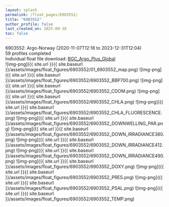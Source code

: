 ```yaml
---
layout: splash
permalink: /float_pages/6903552/
title: "6903552"
author_profile: false
last_created_on: 2025-09-30
toc: false
---
```

 
6903552: Argo-Norway (2020-11-07T12:18 to 2023-12-31T12:04)\
59 profiles completed\
Individual float file download: [BGC_Argo_Plus_Global](https://ftp.soest.hawaii.edu/bgc_argo_plus/Individual_Floats/outliers_removed/6903552_Sprof_processed.nc)\
![img-png]({{ site.url }}{{ site.baseurl }}/assets/images/float_figures/6903552/01_6903552_map.png)
![img-png]({{ site.url }}{{ site.baseurl }}/assets/images/float_figures/6903552/6903552_BBP700.png)
![img-png]({{ site.url }}{{ site.baseurl }}/assets/images/float_figures/6903552/6903552_CDOM.png)
![img-png]({{ site.url }}{{ site.baseurl }}/assets/images/float_figures/6903552/6903552_CHLA.png)
![img-png]({{ site.url }}{{ site.baseurl }}/assets/images/float_figures/6903552/6903552_CHLA_FLUORESCENCE.png)
![img-png]({{ site.url }}{{ site.baseurl }}/assets/images/float_figures/6903552/6903552_DOWNWELLING_PAR.png)
![img-png]({{ site.url }}{{ site.baseurl }}/assets/images/float_figures/6903552/6903552_DOWN_IRRADIANCE380.png)
![img-png]({{ site.url }}{{ site.baseurl }}/assets/images/float_figures/6903552/6903552_DOWN_IRRADIANCE412.png)
![img-png]({{ site.url }}{{ site.baseurl }}/assets/images/float_figures/6903552/6903552_DOWN_IRRADIANCE490.png)
![img-png]({{ site.url }}{{ site.baseurl }}/assets/images/float_figures/6903552/6903552_DOXY.png)
![img-png]({{ site.url }}{{ site.baseurl }}/assets/images/float_figures/6903552/6903552_PRES.png)
![img-png]({{ site.url }}{{ site.baseurl }}/assets/images/float_figures/6903552/6903552_PSAL.png)
![img-png]({{ site.url }}{{ site.baseurl }}/assets/images/float_figures/6903552/6903552_TEMP.png)
